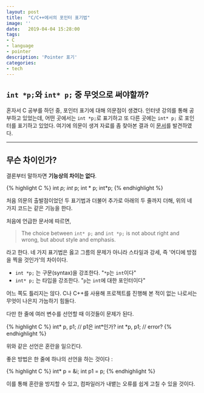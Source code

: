 ```yaml
---
layout: post
title:  "C/C++에서의 포인터 표기법"
image: ''
date:   2019-04-04 15:28:00
tags:
- C
- language
- pointer
description: 'Pointer 표기'
categories:
- tech
---
```


## `int *p;`와 `int* p;` 중 무엇으로 써야할까?

혼자서 C 공부를 하던 중, 포인터 표기에 대해 의문점이 생겼다. 인터넷 강의를 통해 공부하고 있었는데, 어떤 곳에서는 `int *p;`로 표기하고 또 다른 곳에는 `int* p;` 로 포인터를 표기하고 있었다. 여기에 의문이 생겨 자료를 좀 찾아본 결과 이 [문서](http://www.stroustrup.com/bs_faq2.html#whitespace)를 발견하였다.

------

## 무슨 차이인가?

결론부터 말하자면 **기능상의 차이는 없다**.

{% highlight C %}
int *p;
int* p;
int * p;
int*p;
{% endhighlight %}

처음 의문의 출발점이었던 두 표기법과 더불어 추가로 아래의 두 줄까지 더해, 위의 네 가지 코드는 같은 기능을 한다.

처음에 언급한 문서에 따르면,

> The choice between `int* p;` and `int *p;` is not about right and wrong, but about style and emphasis.
>
> [^url]: <http://www.stroustrup.com/bs_faq2.html#whitespace>
>
> 

라고 한다. 네 가지 표기법은 옳고 그름의 문제가 아니라 스타일과 강세, 즉 '어디에 방점을 찍을 것인가'의 차이이다.

- `int *p;` 는 구문(syntax)을 강조한다. "`*p`는 `int`이다"
- `int* p;` 는 타입을 강조한다. "`p`는 `int`에 대한 포인터이다"

어느 쪽도 틀리지는 않다. C나 C++를 사용해 프로젝트를 진행해 본 적이 없는 나로서는 무엇이 나은지 가늠하기 힘들다.

다만 한 줄에 여러 변수를 선언할 때 이것들이 문제가 된다.

{% highlight C %}
int* p, p1;	// p1은 int*인가?
int *p, p1;	// error?
{% endhighlight %}

위와 같은 선언은 혼란을 일으킨다.

좋은 방법은 한 줄에 하나의 선언을 하는 것이다 :

{% highlight C %}
int* p = &i;
int p1 = p;
{% endhighlight %}

이를 통해 혼란을 방지할 수 있고, 컴파일러가 내뱉는 오류를 쉽게 고칠 수 있을 것이다.